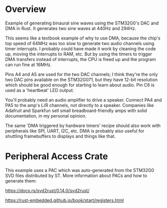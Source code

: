 # Overview

Example of generating binaural sine waves using the STM32G0's DAC and DMA in Rust. It generates two sine waves at 440Hz and 294Hz.

This seems like a textbook example of why to use DMA, because the chip's top speed of 64MHz was too slow to generate two audio channels using timer interrupts. I probably could have made it work by cleaning the code up, moving the interrupts to RAM, etc. But by using the timers to trigger DMA transfers instead of interrupts, the CPU is freed up and the program can run fine at 16MHz.

Pins A4 and A5 are used for the two DAC channels; I think they're the only two DAC pins available on the STM32G071, but they have 12-bit resolution which should be good enough for starting to learn about audio. Pin C6 is used as a 'heartbeat' LED output.

You'll probably need an audio amplifier to drive a speaker. Connect PA4 and PA5 to the amp's L/R channels, not directly to a speaker. Companies like Adafruit and Sparkfun sell small breadboard-friendly amps with solid documentation, in my personal opinion.

The same 'DMA triggered by hardware timers' recipe should also work with peripherals like SPI, UART, I2C, etc. DMA is probably also useful for shuttling framebuffers to displays and things like that.

# Peripheral Access Crate

This example uses a PAC which was auto-generated from the STM32G0 SVD files distributed by ST. More information about PACs and how to generate them:

https://docs.rs/svd2rust/0.14.0/svd2rust/

https://rust-embedded.github.io/book/start/registers.html

